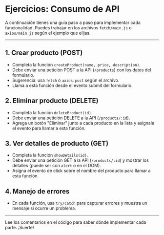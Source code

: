 # Ejercicios: Consumo de API

A continuación tienes una guía paso a paso para implementar cada funcionalidad. Puedes trabajar en los archivos `fetch/main.js` o `axios/main.js` según el ejemplo que elijas.

---

## 1. Crear producto (POST)
- Completa la función `createProduct(name, price, description)`.
- Debe enviar una petición POST a la API (`/products`) con los datos del formulario.
- Sugerencia: usa `fetch` o `axios.post` según el archivo.
- Llama a esta función desde el evento submit del formulario.

## 2. Eliminar producto (DELETE)
- Completa la función `deleteProduct(id)`.
- Debe enviar una petición DELETE a la API (`/products/:id`).
- Agrega un botón "Eliminar" junto a cada producto en la lista y asígnale el evento para llamar a esta función.

## 3. Ver detalles de producto (GET)
- Completa la función `showDetails(id)`.
- Debe enviar una petición GET a la API (`/products/:id`) y mostrar los detalles (puede ser con `alert` o en el DOM).
- Asigna el evento de click sobre el nombre del producto para llamar a esta función.

## 4. Manejo de errores
- En cada función, usa `try/catch` para capturar errores y muestra un mensaje si ocurre un problema.

---

Lee los comentarios en el código para saber dónde implementar cada parte. ¡Suerte! 